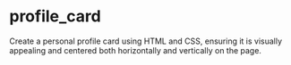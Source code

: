 # profile_card
Create a personal profile card using HTML and CSS, ensuring it is visually appealing and centered both horizontally and vertically on the page.


